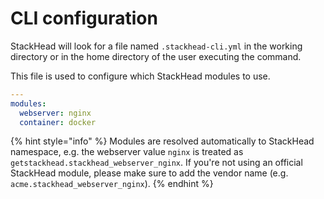 # CLI configuration

StackHead will look for a file named `.stackhead-cli.yml`
in the working directory or in the home directory of the user executing the command.

This file is used to configure which StackHead modules to use.

```yaml
---
modules:
  webserver: nginx
  container: docker
```

{% hint style="info" %}
Modules are resolved automatically to StackHead namespace, e.g. the webserver value `nginx` is treated as `getstackhead.stackhead_webserver_nginx`.
If you're not using an official StackHead module, please make sure to add the vendor name (e.g. `acme.stackhead_webserver_nginx`).
{% endhint %}
